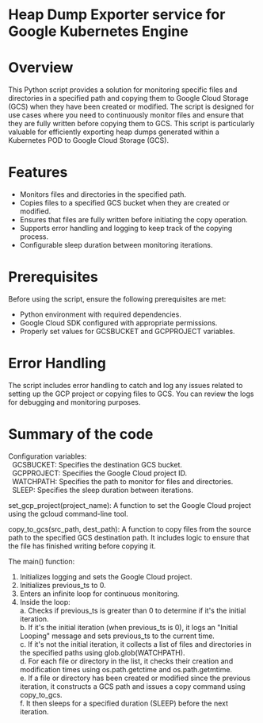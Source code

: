 # Heap Dump Exporter service for Google Kubernetes Engine

# Overview
This Python script provides a solution for monitoring specific files and directories in a specified path and copying them to Google Cloud Storage (GCS) when they have been created or modified. 
The script is designed for use cases where you need to continuously monitor files and ensure that they are fully written before copying them to GCS.
This script is particularly valuable for efficiently exporting heap dumps generated within a Kubernetes POD to Google Cloud Storage (GCS).

# Features
- Monitors files and directories in the specified path. <br />
- Copies files to a specified GCS bucket when they are created or modified. <br />
- Ensures that files are fully written before initiating the copy operation. <br />
- Supports error handling and logging to keep track of the copying process. <br />
- Configurable sleep duration between monitoring iterations. <br />

# Prerequisites
Before using the script, ensure the following prerequisites are met: <br />
- Python environment with required dependencies. <br />
- Google Cloud SDK configured with appropriate permissions. <br />
- Properly set values for GCSBUCKET and GCPPROJECT variables. <br />

# Error Handling
The script includes error handling to catch and log any issues related to setting up the GCP project or copying files to GCS. You can review the logs for debugging and monitoring purposes.

# Summary of the code

Configuration variables: <br />
&nbsp; GCSBUCKET: Specifies the destination GCS bucket. <br />
&nbsp; GCPPROJECT: Specifies the Google Cloud project ID. <br />
&nbsp; WATCHPATH: Specifies the path to monitor for files and directories. <br />
&nbsp; SLEEP: Specifies the sleep duration between iterations. <br />

set_gcp_project(project_name): A function to set the Google Cloud project using the gcloud command-line tool.

copy_to_gcs(src_path, dest_path): A function to copy files from the source path to the specified GCS destination path. It includes logic to ensure that the file has finished writing before copying it.

The main() function:
1. Initializes logging and sets the Google Cloud project.
2. Initializes previous_ts to 0.
3. Enters an infinite loop for continuous monitoring.
4. Inside the loop:<br />
   a. Checks if previous_ts is greater than 0 to determine if it's the initial iteration. <br />
   b. If it's the initial iteration (when previous_ts is 0), it logs an "Initial Looping" message and sets previous_ts to the current time.<br />
   c. If it's not the initial iteration, it collects a list of files and directories in the specified paths using glob.glob(WATCHPATH).<br />
   d. For each file or directory in the list, it checks their creation and modification times using os.path.getctime and os.path.getmtime.<br />
   e. If a file or directory has been created or modified since the previous iteration, it constructs a GCS path and issues a copy command using copy_to_gcs.<br />
   f. It then sleeps for a specified duration (SLEEP) before the next iteration.<br />
